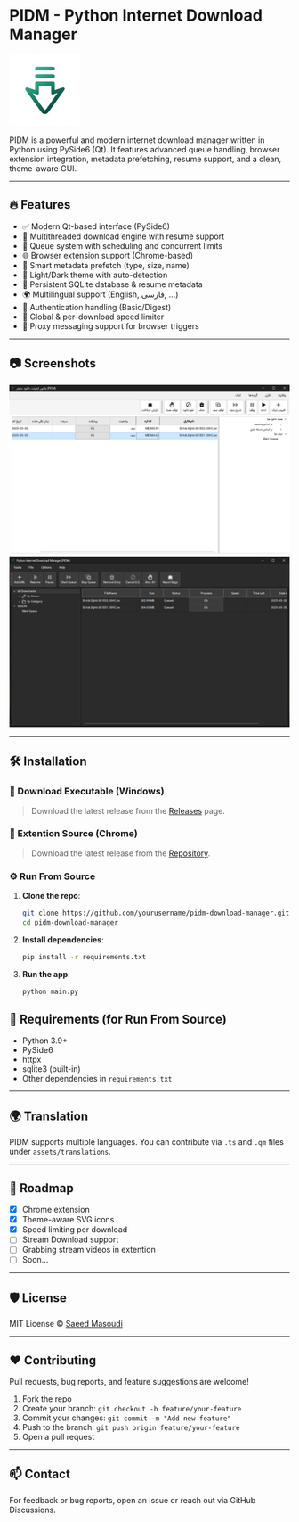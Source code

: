 # PIDM - Python Internet Download Manager

<img src="screenshots/pidm.png" alt="PIDM logo" width="128" height="128">

PIDM is a powerful and modern internet download manager written in Python using PySide6 (Qt). It features advanced queue handling, browser extension integration, metadata prefetching, resume support, and a clean, theme-aware GUI.

---

## 🔥 Features

- ✅ Modern Qt-based interface (PySide6)
- 🚀 Multithreaded download engine with resume support
- 📁 Queue system with scheduling and concurrent limits
- 🌐 Browser extension support (Chrome-based)
- 🧠 Smart metadata prefetch (type, size, name)
- 🎨 Light/Dark theme with auto-detection
- 💾 Persistent SQLite database & resume metadata
- 🌍 Multilingual support (English, فارسی, ...)
- 🔐 Authentication handling (Basic/Digest)
- 📡 Global & per-download speed limiter
- 🔌 Proxy messaging support for browser triggers

---

## 📷 Screenshots

![Main Window](screenshots/Screenshot-1.png)
![New Download Dialog](screenshots/Screenshot-2.png)

---

## 🛠️ Installation

### 🔽 Download Executable (Windows)

> Download the latest release from the [Releases](https://github.com/saeedmasoudie/PIDM/releases) page.

### 🔽 Extention Source (Chrome)

> Download the latest release from the [Repository](https://github.com/saeedmasoudie/PIDM-ext).

### ⚙️ Run From Source

1. **Clone the repo**:
    ```bash
    git clone https://github.com/yourusername/pidm-download-manager.git
    cd pidm-download-manager
    ```

2. **Install dependencies**:
    ```bash
    pip install -r requirements.txt
    ```

3. **Run the app**:
    ```bash
    python main.py
    ```

## 🧪 Requirements (for Run From Source)

- Python 3.9+
- PySide6
- httpx
- sqlite3 (built-in)
- Other dependencies in `requirements.txt`

---

## 🌍 Translation

PIDM supports multiple languages. You can contribute via `.ts` and `.qm` files under `assets/translations`.

---

## 🧩 Roadmap

- [x] Chrome extension
- [x] Theme-aware SVG icons
- [x] Speed limiting per download
- [ ] Stream Download support
- [ ] Grabbing stream videos in extention
- [ ] Soon...

---

## 🛡️ License

MIT License © [Saeed Masoudi](https://github.com/saeedmasoudie)

---

## ❤️ Contributing

Pull requests, bug reports, and feature suggestions are welcome!

1. Fork the repo
2. Create your branch: `git checkout -b feature/your-feature`
3. Commit your changes: `git commit -m "Add new feature"`
4. Push to the branch: `git push origin feature/your-feature`
5. Open a pull request

---

## 📫 Contact

For feedback or bug reports, open an issue or reach out via GitHub Discussions.

